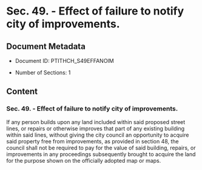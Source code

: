 # Sec. 49. - Effect of failure to notify city of improvements.

## Document Metadata

- Document ID: PTITHCH_S49EFFANOIM

- Number of Sections: 1


## Content

### Sec. 49. - Effect of failure to notify city of improvements.

If any person builds upon any land included within said proposed street lines, or
repairs or otherwise improves that part of any existing building within said lines,
without giving the city council an opportunity to acquire said property free from
improvements, as provided in section 48, the council shall not be required to pay for the value of said building, repairs,
or improvements in any proceedings subsequently brought to acquire the land for the
purpose shown on the officially adopted map or maps.

